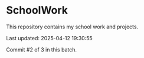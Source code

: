 # SchoolWork

This repository contains my school work and projects.

Last updated: 2025-04-12 19:30:55

Commit #2 of 3 in this batch.